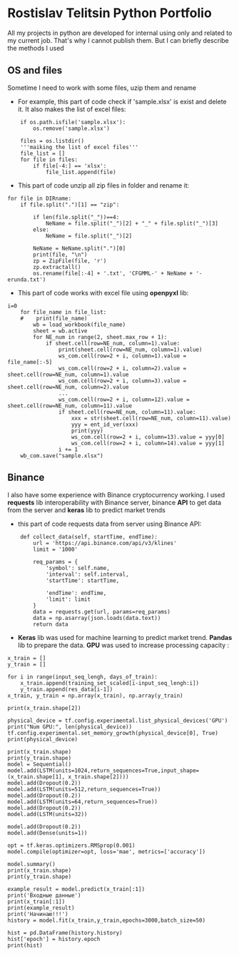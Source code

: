 # Rostislav Telitsin Python Portfolio

All my projects in python are developed for internal using only and related to my current job. That's why I cannot publish them. But I can briefly describe the methods I used

## OS and files

Sometime I need to work with some files, uzip them and rename
- For example, this part of code check if 'sample.xlsx' is exist and delete it. It also makes the list of excel files:
~~~
    if os.path.isfile('sample.xlsx'):
        os.remove('sample.xlsx')

    files = os.listdir()
    '''maiking the list of excel files'''
    file_list = []
    for file in files:
        if file[-4:] == 'xlsx':
            file_list.append(file)
~~~

- This part of code unzip all zip files in folder and rename it:
~~~
for file in DIRname:
    if file.split(".")[1] == "zip":

        if len(file.split("_"))==4:
            NeName = file.split("_")[2] + "_" + file.split("_")[3]
        else:
            NeName = file.split("_")[2]
        
        NeName = NeName.split(".")[0]
        print(file, "\n")
        zp = ZipFile(file, 'r')
        zp.extractall()
        os.rename(file[:-4] + '.txt', 'CFGMML-' + NeName + '-erunda.txt')
~~~        


- This part of code works with excel file using **openpyxl** lib:
~~~ 
i=0
    for file_name in file_list:
    #    print(file_name)
        wb = load_workbook(file_name)
        sheet = wb.active
        for NE_num in range(2, sheet.max_row + 1):
            if sheet.cell(row=NE_num, column=1).value:
                print(sheet.cell(row=NE_num, column=1).value)
                ws_com.cell(row=2 + i, column=1).value = file_name[:-5]
                ws_com.cell(row=2 + i, column=2).value = sheet.cell(row=NE_num, column=1).value
                ws_com.cell(row=2 + i, column=3).value = sheet.cell(row=NE_num, column=2).value
                ...
                ws_com.cell(row=2 + i, column=12).value = sheet.cell(row=NE_num, column=11).value
                if sheet.cell(row=NE_num, column=11).value:
                    xxx = str(sheet.cell(row=NE_num, column=11).value)
                    yyy = ent_id_ver(xxx)
                    print(yyy)
                    ws_com.cell(row=2 + i, column=13).value = yyy[0]
                    ws_com.cell(row=2 + i, column=14).value = yyy[1]
                i += 1
    wb_com.save("sample.xlsx")
~~~ 

## Binance
I also have some experience with Binance cryptocurrency working. I used **requests** lib interoperability with Binance server, binance **API** to get data from the server and **keras** lib to predict market trends

- this part of code requests data from server using Binance API:
~~~ 
    def collect_data(self, startTime, endTime):
        url = 'https://api.binance.com/api/v3/klines'
        limit = '1000'

        req_params = {
            'symbol': self.name,
            'interval': self.interval,
            'startTime': startTime,

            'endTime': endTime,
            'limit': limit
        }
        data = requests.get(url, params=req_params)
        data = np.asarray(json.loads(data.text))
        return data
~~~ 

- **Keras** lib was used for machine learning to predict market trend. **Pandas** lib to prepare the data. **GPU** was used to increase processing capacity : 
~~~ 
x_train = []
y_train = []

for i in range(input_seq_lengh, days_of_train):
    x_train.append(training_set_scaled[i-input_seq_lengh:i])
    y_train.append(res_data[i-1])
x_train, y_train = np.array(x_train), np.array(y_train)

print(x_train.shape[2])

physical_device = tf.config.experimental.list_physical_devices('GPU')
print("Num GPU:", len(physical_device))
tf.config.experimental.set_memory_growth(physical_device[0], True)
print(physical_device)

print(x_train.shape)
print(y_train.shape)
model = Sequential()
model.add(LSTM(units=1024,return_sequences=True,input_shape=(x_train.shape[1], x_train.shape[2])))
model.add(Dropout(0.2))
model.add(LSTM(units=512,return_sequences=True))
model.add(Dropout(0.2))
model.add(LSTM(units=64,return_sequences=True))
model.add(Dropout(0.2))
model.add(LSTM(units=32))

model.add(Dropout(0.2))
model.add(Dense(units=1))

opt = tf.keras.optimizers.RMSprop(0.001)
model.compile(optimizer=opt, loss='mae', metrics=['accuracy'])

model.summary()
print(x_train.shape)
print(y_train.shape)

example_result = model.predict(x_train[:1])
print('Входные данные')
print(x_train[:1])
print(example_result)
print('Начинаю!!!')
history = model.fit(x_train,y_train,epochs=3000,batch_size=50)

hist = pd.DataFrame(history.history)
hist['epoch'] = history.epoch
print(hist)
~~~ 

